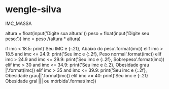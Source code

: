 # wengle-silva
IMC_MASSA

altura = float(input('Digite sua altura:'))
peso = float(input('Digite seu peso:'))
imc = peso /(altura * altura)

if imc  < 18.5:
     print('Seu IMC e {:.2f}, Abaixo do peso'.format(imc))
elif imc > 18.5 and imc <= 24.9:
    print('Seu imc e {:.2f}, Peso normal'.format(imc))
elif imc > 24.9 and  imc <= 29.9:
    print('Seu imc e {:.2f}, Sobrepeso'.format(imc))
elif imc > 30 and  imc <= 34.9:
    print('Seu imc e {:.2}, Obesidade grau |'.format(imc))
elif imc > 35 and  imc <= 39.9:
    print('Seu imc e {:.2f}, Obesidade grau||'.format(imc))
elif imc >= 40:
    print('Seu imc e {:.2f} Obesidade gral ||| ou mórbida'.format(imc))
